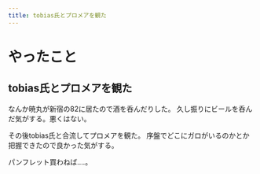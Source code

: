 ```yaml
---
title: tobias氏とプロメアを観た
---
```


# やったこと

## tobias氏とプロメアを観た

なんか暁丸が新宿の82に居たので酒を呑んだりした。
久し振りにビールを呑んだ気がする。悪くはない。

その後tobias氏と合流してプロメアを観た。
序盤でどこにガロがいるのかとか把握できたので良かった気がする。

パンフレット買わねば‥‥。
